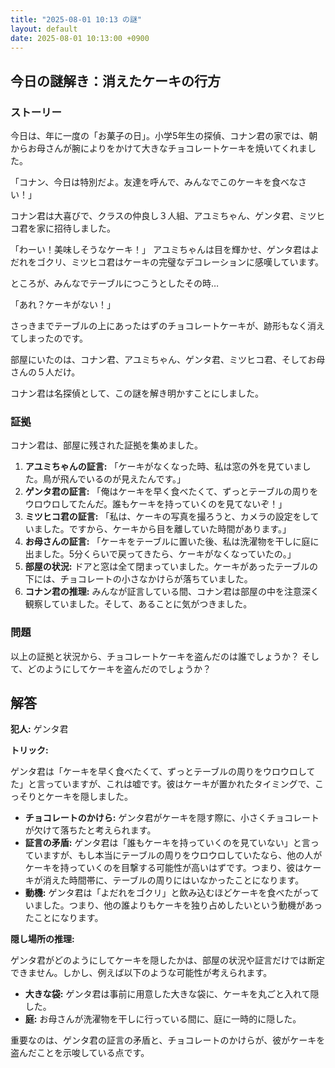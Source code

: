 ```yaml
---
title: "2025-08-01 10:13 の謎"
layout: default
date: 2025-08-01 10:13:00 +0900
---
```

## 今日の謎解き：消えたケーキの行方

### ストーリー

今日は、年に一度の「お菓子の日」。小学5年生の探偵、コナン君の家では、朝からお母さんが腕によりをかけて大きなチョコレートケーキを焼いてくれました。

「コナン、今日は特別だよ。友達を呼んで、みんなでこのケーキを食べなさい！」

コナン君は大喜びで、クラスの仲良し３人組、アユミちゃん、ゲンタ君、ミツヒコ君を家に招待しました。

「わーい！美味しそうなケーキ！」
アユミちゃんは目を輝かせ、ゲンタ君はよだれをゴクリ、ミツヒコ君はケーキの完璧なデコレーションに感嘆しています。

ところが、みんなでテーブルにつこうとしたその時…

「あれ？ケーキがない！」

さっきまでテーブルの上にあったはずのチョコレートケーキが、跡形もなく消えてしまったのです。

部屋にいたのは、コナン君、アユミちゃん、ゲンタ君、ミツヒコ君、そしてお母さんの５人だけ。

コナン君は名探偵として、この謎を解き明かすことにしました。

### 証拠

コナン君は、部屋に残された証拠を集めました。

1.  **アユミちゃんの証言:** 「ケーキがなくなった時、私は窓の外を見ていました。鳥が飛んでいるのが見えたんです。」
2.  **ゲンタ君の証言:** 「俺はケーキを早く食べたくて、ずっとテーブルの周りをウロウロしてたんだ。誰もケーキを持っていくのを見てないぞ！」
3.  **ミツヒコ君の証言:** 「私は、ケーキの写真を撮ろうと、カメラの設定をしていました。ですから、ケーキから目を離していた時間があります。」
4.  **お母さんの証言:** 「ケーキをテーブルに置いた後、私は洗濯物を干しに庭に出ました。5分くらいで戻ってきたら、ケーキがなくなっていたの。」
5.  **部屋の状況:** ドアと窓は全て閉まっていました。ケーキがあったテーブルの下には、チョコレートの小さなかけらが落ちていました。
6.  **コナン君の推理:** みんなが証言している間、コナン君は部屋の中を注意深く観察していました。そして、あることに気がつきました。

### 問題

以上の証拠と状況から、チョコレートケーキを盗んだのは誰でしょうか？ そして、どのようにしてケーキを盗んだのでしょうか？

## 解答

**犯人:** ゲンタ君

**トリック:**

ゲンタ君は「ケーキを早く食べたくて、ずっとテーブルの周りをウロウロしてた」と言っていますが、これは嘘です。彼はケーキが置かれたタイミングで、こっそりとケーキを隠しました。

*   **チョコレートのかけら:** ゲンタ君がケーキを隠す際に、小さくチョコレートが欠けて落ちたと考えられます。
*   **証言の矛盾:** ゲンタ君は「誰もケーキを持っていくのを見ていない」と言っていますが、もし本当にテーブルの周りをウロウロしていたなら、他の人がケーキを持っていくのを目撃する可能性が高いはずです。つまり、彼はケーキが消えた時間帯に、テーブルの周りにはいなかったことになります。
*   **動機:** ゲンタ君は「よだれをゴクリ」と飲み込むほどケーキを食べたがっていました。つまり、他の誰よりもケーキを独り占めしたいという動機があったことになります。

**隠し場所の推理:**

ゲンタ君がどのようにしてケーキを隠したかは、部屋の状況や証言だけでは断定できません。しかし、例えば以下のような可能性が考えられます。

*   **大きな袋:** ゲンタ君は事前に用意した大きな袋に、ケーキを丸ごと入れて隠した。
*   **庭:** お母さんが洗濯物を干しに行っている間に、庭に一時的に隠した。

重要なのは、ゲンタ君の証言の矛盾と、チョコレートのかけらが、彼がケーキを盗んだことを示唆している点です。
